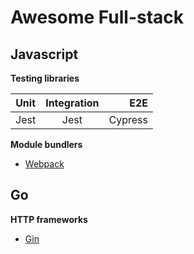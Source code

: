 # Awesome Full-stack

## Javascript

**Testing libraries**

| Unit        | Integration   | E2E  |
| ----------- |:-------------:| --------:|
| Jest        | Jest          | Cypress

**Module bundlers**

- [Webpack](https://webpack.js.org/)

## Go

**HTTP frameworks**

- [Gin](https://gin-gonic.com/)
